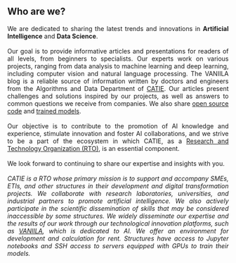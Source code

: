 ## Who are we?

<p style="text-align:justify;">
We are dedicated to sharing the latest trends and innovations in <b>Artificial Intelligence</b> and <b>Data Science</b>.<br><br>
Our goal is to provide informative articles and presentations for readers of all levels, from beginners to specialists. Our experts work on various projects, ranging from data analysis to machine learning and deep learning, including computer vision and natural language processing.
The VANIILA blog is a reliable source of information written by doctors and engineers from the Algorithms and Data Department of <a href="https://www.catie.fr/en/home/">CATIE</a>. Our articles present challenges and solutions inspired by our projects, as well as answers to common questions we receive from companies. We also share <a href="https://github.com/catie-aq">open source code</a> and <a href="https://huggingface.co/CATIE-AQ">trained models</a>.<br><br>
Our objective is to contribute to the promotion of AI knowledge and experience, stimulate innovation and foster AI collaborations, and we strive to be a part of the ecosystem in which CATIE, as a <a href="https://esr-islabel.adc.education.fr/label-crt">Research and Technology Organization (RTO)</a>, is an essential component.<br><br>
We look forward to continuing to share our expertise and insights with you.<br><br>
<i>CATIE is a RTO whose primary mission is to support and accompany SMEs, ETIs, and other structures in their development and digital transformation projects. We collaborate with research laboratories, universities, and industrial partners to promote artificial intelligence. We also actively participate in the scientific dissemination of skills that may be considered inaccessible by some structures. We widely disseminate our expertise and the results of our work through our technological innovation platforms, such as <a href="https://www.vaniila.ai/">VANIILA</a>, which is dedicated to AI. We offer an environment for development and calculation for rent. Structures have access to Jupyter notebooks and SSH access to servers equipped with GPUs to train their models.</i>
</p>
